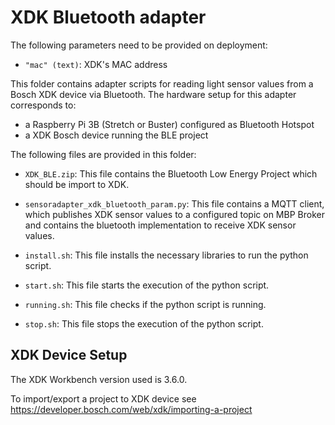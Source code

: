 # XDK Bluetooth adapter

The following parameters need to be provided on deployment:

 - `"mac" (text)`: XDK's MAC address

This folder contains adapter scripts for reading light sensor values from a Bosch XDK device via Bluetooth. The hardware setup for this adapter corresponds to:

 - a Raspberry Pi 3B (Stretch or Buster) configured as Bluetooth Hotspot
 - a XDK Bosch device running the BLE project 

The following files are provided in this folder:
 
 - `XDK_BLE.zip`: This file contains the Bluetooth Low Energy Project which should be import to XDK.
 
 - `sensoradapter_xdk_bluetooth_param.py`: This file contains a MQTT client, which publishes XDK sensor values to a configured topic on MBP Broker and contains the bluetooth implementation to receive XDK sensor values.

 - `install.sh`: This file installs the necessary libraries to run the python script.
 
 - `start.sh`: This file starts the execution of the python script.
 
 - `running.sh`: This file checks if the python script is running.
  
 - `stop.sh`: This file stops the execution of the python script.

## XDK Device Setup

The XDK Workbench version used is 3.6.0.

To import/export a project to XDK device see https://developer.bosch.com/web/xdk/importing-a-project


